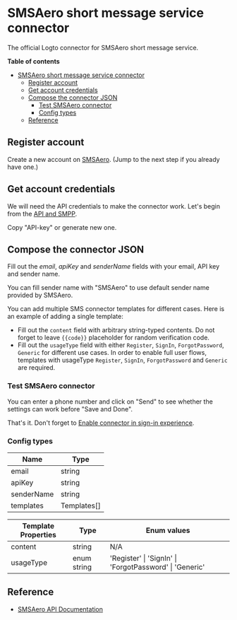 # SMSAero short message service connector

The official Logto connector for SMSAero short message service.

**Table of contents**

- [SMSAero short message service connector](#smsaero-short-message-service-connector)
  - [Register account](#register-account)
  - [Get account credentials](#get-account-credentials)
  - [Compose the connector JSON](#compose-the-connector-json)
    - [Test SMSAero connector](#test-smsaero-connector)
    - [Config types](#config-types)
  - [Reference](#reference)

## Register account

Create a new account on [SMSAero](https://smsaero.ru/). (Jump to the next step if you already have one.)

## Get account credentials

We will need the API credentials to make the connector work. Let's begin from
the [API and SMPP](https://smsaero.ru/cabinet/settings/apikey/).

Copy "API-key" or generate new one.

## Compose the connector JSON

Fill out the _email_, _apiKey_ and _senderName_ fields with your email, API key and sender name.

You can fill sender name with "SMSAero" to use default sender name provided by SMSAero.

You can add multiple SMS connector templates for different cases. Here is an example of adding a single template:

- Fill out the `content` field with arbitrary string-typed contents. Do not forget to leave `{{code}}` placeholder for
  random verification code.
- Fill out the `usageType` field with either `Register`, `SignIn`, `ForgotPassword`, `Generic` for different use cases.
  In order to enable full user flows, templates with usageType `Register`, `SignIn`, `ForgotPassword` and `Generic` are
  required.

### Test SMSAero connector

You can enter a phone number and click on "Send" to see whether the settings can work before "Save and Done".

That's it. Don't forget
to [Enable connector in sign-in experience](https://docs.logto.io/docs/recipes/configure-connectors/sms-connector/enable-SMS-sign-in/).

### Config types

| Name       | Type        |
|------------|-------------|
| email      | string      |
| apiKey     | string      |
| senderName | string      |
| templates  | Templates[] |

| Template Properties | Type        | Enum values                                             |
|---------------------|-------------|---------------------------------------------------------|
| content             | string      | N/A                                                     |
| usageType           | enum string | 'Register' \| 'SignIn' \| 'ForgotPassword' \| 'Generic' |

## Reference

- [SMSAero API Documentation](https://smsaero.ru/integration/documentation/api/)

